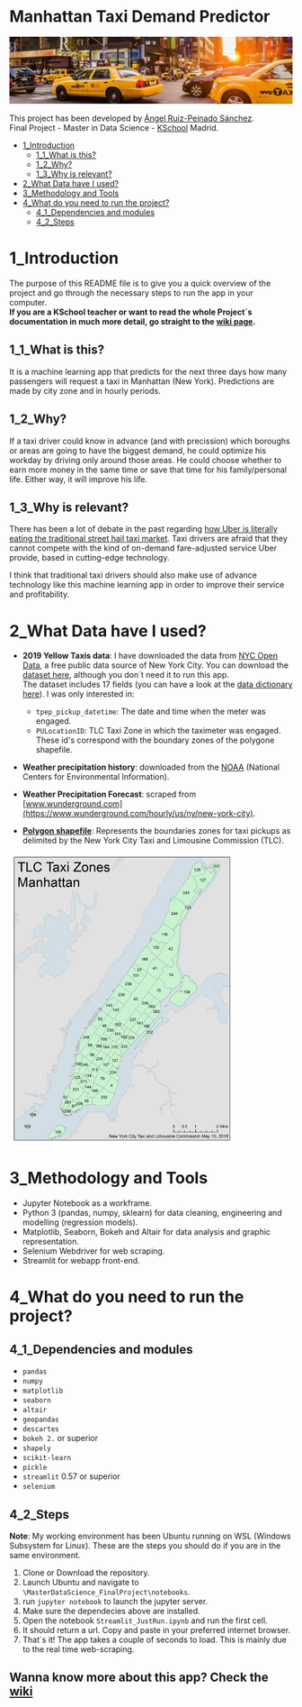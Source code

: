 # Manhattan Taxi Demand Predictor
![taxi image](/img/manhattan_taxis_image.jpg)

This project has been developed by [Ángel Ruiz-Peinado Sánchez](https://www.linkedin.com/in/angelruizpeinado/).  
Final Project - Master in Data Science - [KSchool](https://www.kschool.com/) Madrid.

* [1_Introduction](#1_Introduction)  <br>
    * [1_1_What is this?](#1_1_What-is-this) 
    * [1_2_Why?](#1_2_Why)
    * [1_3_Why is relevant?](#1_3_Why-is-relevant)
* [2_What Data have I used?](#2_What-Data-have-I-used)
* [3_Methodology and Tools](#3_Methodology-and-Tools)
* [4_What do you need to run the project?](4_What-do-you-need-to-run-the-project)
    * [4_1_Dependencies and modules](#4_1_Dependencies-and-modules)
    * [4_2_Steps](#4_2_Steps)

# 1_Introduction
The purpose of this README file is to give you a quick overview of the project and go through the necessary steps to run the app in your computer.<br>
**If you are a KSchool teacher or want to read the whole Project´s documentation in much more detail, go straight to the [wiki page](https://github.com/angelrps/MasterDataScience_FinalProject/wiki).**

## 1_1_What is this?
It is a machine learning app that predicts for the next three days how many passengers will request a taxi in Manhattan (New York). Predictions are made by city zone and in hourly periods.

## 1_2_Why?
If a taxi driver could know in advance (and with precission) which boroughs or areas are going to have the biggest demand, he could optimize his workday by driving only around those areas. He could choose whether to earn more money in the same time or save that time for his family/personal life. Either way, it will improve his life.

## 1_3_Why is relevant?
There has been a lot of debate in the past regarding [how Uber is literally eating the traditional street hail taxi market](https://www.cityandstateny.com/articles/policy/transportation/comparing-cabs-uber-new-york-city.html). Taxi drivers are afraid that they cannot compete with the kind of on-demand fare-adjusted service Uber provide, based in cutting-edge technology.

I think that traditional taxi drivers should also make use of advance technology like this machine learning app in order to improve their service and profitability.

# 2_What Data have I used?
* **2019 Yellow Taxis data**: I have downloaded the data from [NYC Open Data](https://opendata.cityofnewyork.us/), a free public data source of New York City. You can download the [dataset here](https://data.cityofnewyork.us/Transportation/2019-Yellow-Taxi-Trip-Data/2upf-qytp), although you don´t need it to run this app.<br>
The dataset includes 17 fields (you can have a look at the [data dictionary here](https://data.cityofnewyork.us/api/views/2upf-qytp/files/4a7a18af-bfc8-43d1-8a2e-faa503f75eb5?download=true&filename=data_dictionary_trip_records_yellow.pdf)). I was only interested in:

  * ``tpep_pickup_datetime``: The date and time when the meter was engaged.
  * ``PULocationID``: TLC Taxi Zone in which the taximeter was engaged. These id's correspond with the boundary zones of the polygone shapefile.
  
* **Weather precipitation history**: downloaded from the [NOAA](https://www.ncdc.noaa.gov/cdo-web/datasets#LCD) (National Centers for Environmental Information).

* **Weather Precipitation Forecast**: scraped from [www.wunderground.com](https://www.wunderground.com/hourly/us/ny/new-york-city).

* [**Polygon shapefile**](https://archive.nyu.edu/handle/2451/36743): Represents the boundaries zones for taxi pickups as delimited by the New York City Taxi and Limousine Commission (TLC).
<img src="https://github.com/angelrps/MasterDataScience_FinalProject/blob/master/img/taxi_zone_map_manhattan.jpg" width="400">

# 3_Methodology and Tools
* Jupyter Notebook as a workframe.
* Python 3 (pandas, numpy, sklearn) for data cleaning, engineering and modelling (regression models).
* Matplotlib, Seaborn, Bokeh and Altair for data analysis and graphic representation.
* Selenium Webdriver for web scraping.
* Streamlit for webapp front-end.

# 4_What do you need to run the project?
## 4_1_Dependencies and modules
- ``pandas``
- ``numpy``
- ``matplotlib``
- ``seaborn``
- ``altair``
- ``geopandas``
- ``descartes``
- ``bokeh 2.`` or superior
- ``shapely``
- ``scikit-learn``
- ``pickle``
- ``streamlit`` 0.57 or superior
- ``selenium``

## 4_2_Steps
**Note**:  My working environment has been Ubuntu running on WSL (Windows Subsystem for Linux). These are the steps you should do if you are in the same environment.
1. Clone or Download the repository.
2. Launch Ubuntu and navigate to ``\MasterDataScience_FinalProject\notebooks``.
3. run ``jupyter notebook`` to launch the jupyter server.
5. Make sure the dependecies above are installed.
5. Open the notebook ``Streamlit_JustRun.ipynb`` and run the first cell.
6. It should return a url. Copy and paste in your preferred internet browser.
7. That´s it! The app takes a couple of seconds to load. This is mainly due to the real time web-scraping. 

## Wanna know more about this app? Check the [wiki](https://github.com/angelrps/MasterDataScience_FinalProject/wiki)
 
